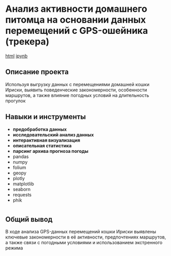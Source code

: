 # Анализ активности домашнего питомца на основании данных перемещений с GPS-ошейника (трекера)

<a id="myhref" href="https://github.com/olgakozlova92/Portfolio/blob/main/Petsee_Cat/petsee_iriska-2.html">html</a>
<a id="myhref" href="https://github.com/olgakozlova92/Portfolio/blob/main/Petsee_Cat/petsee_iriska.ipynb">ipynb</a> 


## Описание проекта

Используя выгрузку данных с перемещениями домашней кошки Ириски, выявить поведенческие закономерности, особенности маршрутов, а также влияние погодных условий на длительность прогулок


## Навыки и инструменты

- **предобработка данных**
- **исследовательский анализ данных**
- **интерактивная визуализация**
- **описательная статистика**
- **парсинг архива прогноза погоды**
- pandas
- numpy
- folium
- geopy
- plotly
- matplotlib
- seaborn
- requests
- phik

#

## Общий вывод

В ходе анализа GPS-данных перемещений кошки Ириски выявлены ключевые закономерности в её активности, предпочтениях маршрутов, а также связи с погодными условиями и использованием экстренного режима
